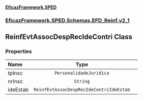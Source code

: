 #### [EficazFramework.SPED](EficazFrameworkSPED.md 'EficazFramework SPED')
### [EficazFramework.SPED.Schemas.EFD_Reinf.v2_1](EficazFramework.SPED.Schemas.EFD_Reinf.v2_1.md 'EficazFramework.SPED.Schemas.EFD_Reinf.v2_1')

## ReinfEvtAssocDespRecIdeContri Class
### Properties

| Name | Type | |
| :--- | :---: | :--- |
| tpInsc | `PersonalidadeJuridica` |  |
| nrInsc | `String` |  |
| ideEstab | `ReinfEvtAssocDespRecIdeContriIdeEstab` |  |
